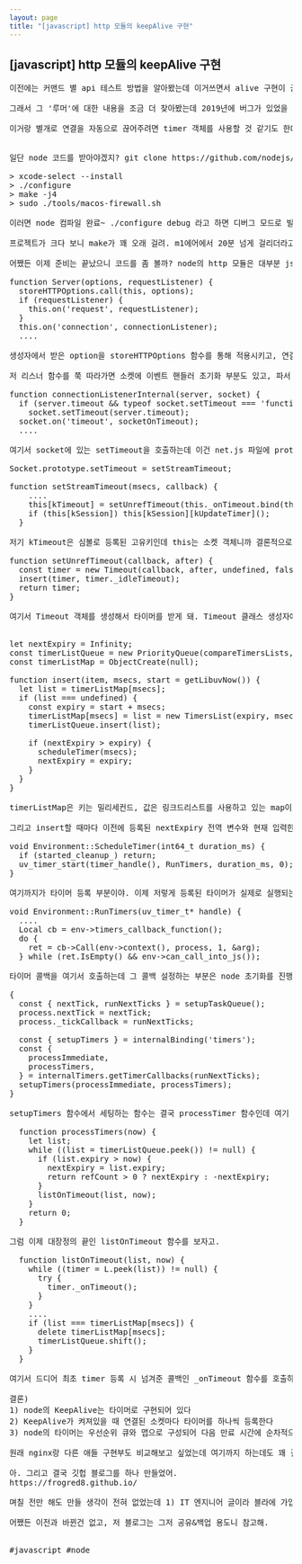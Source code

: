 ```yaml
---
layout: page
title: "[javascript] http 모듈의 keepAlive 구현"
---
```


## [javascript] http 모듈의 keepAlive 구현 

<pre>
이전에는 커맨드 별 api 테스트 방법을 알아봤는데 이거쓰면서 alive 구현이 궁금해졌어. 왜냐하면 내가 서버측에서 keepAliveTimeout을 변경해봤는데 어느 포스팅에서 알려주기로는 keepAliveTimeout과 headersTimeout을 같이 바꿔야 한다는 얘기가 있어서 node 18버전에서 실제로 해보니 keepAliveTimeout만 바꿔도 잘 적용되더라고.

그래서 그 '루머'에 대한 내용을 조금 더 찾아봤는데 2019년에 버그가 있었을 때에 작성된 우회 코드가 전설처럼 계속 내려오는 거였어. https://github.com/nodejs/node/issues/27363#issuecomment-603489130

이거랑 별개로 연결을 자동으로 끊어주려면 timer 객체를 사용할 것 같기도 한데 특화된 다른 시스템으로 하는걸까 싶기도 해서 이번에 살짝 파봤어.


일단 node 코드를 받아야겠지? git clone https://github.com/nodejs/node.git 로 간단히 받아주고 가이드에 나온대로 아래처럼 컴파일을 해봤어.

> xcode-select --install
> ./configure
> make -j4
> sudo ./tools/macos-firewall.sh

이러면 node 컴파일 완료~ ./configure debug 라고 하면 디버그 모드로 빌드도 되는 것 같은데 굳이 그렇게까지 볼 필요는 없어서 그냥 릴리즈로 ㄱㄱ

프로젝트가 크다 보니 make가 꽤 오래 걸려. m1에어에서 20분 넘게 걸리더라고. 어쨌든 빌드하면 ./node로 실행시킬 수 있어. (막상 해놓고보니 눈으로 따라가도 충분해서 딱히 필요는 없었던걸로..)

어쨌든 이제 준비는 끝났으니 코드를 좀 볼까? node의 http 모듈은 대부분 js로 작성되어 있고 libuv 함수와 연결하는 부분이 주로 내부 함수로 구현되어 있어. Server 클래스는 _http_server.js 파일에 있고.

function Server(options, requestListener) {
  storeHTTPOptions.call(this, options);
  if (requestListener) {
    this.on('request', requestListener);
  }
  this.on('connection', connectionListener);
  ....

생성자에서 받은 option을 storeHTTPOptions 함수를 통해 적용시키고, 연결이 완료되었을 때에 connectionListener 함수를 호출하도록 설정해주는 코드야. 

저 리스너 함수를 쭉 따라가면 소켓에 이벤트 핸들러 초기화 부분도 있고, 파서 설정 부분도 있는데 대세에는 영향이 없으니 넘어가고 중요한 부분만 볼게.

function connectionListenerInternal(server, socket) {
  if (server.timeout && typeof socket.setTimeout === 'function')
    socket.setTimeout(server.timeout);
  socket.on('timeout', socketOnTimeout);
  ....

여기서 socket에 있는 setTimeout을 호출하는데 이건 net.js 파일에 prototype 함수로 설정되어 있고, 연결된 함수는 stream_base_commons.js 파일에 선언되어 있어.

Socket.prototype.setTimeout = setStreamTimeout;

function setStreamTimeout(msecs, callback) {
    ....
    this[kTimeout] = setUnrefTimeout(this._onTimeout.bind(this), msecs);
    if (this[kSession]) this[kSession][kUpdateTimer]();
  }

저기 kTimeout은 심볼로 등록된 고유키인데 this는 소켓 객체니까 결론적으로 소켓마다 kTimeout 키에 setUnrefTimeout으로 하나씩 등록시킨다고 볼 수 있어. 여기서 _onTimeout 함수 바인딩을 해주는데 가장 마지막에 호출될거니 일단 기억해놓자. 그럼 연결된 함수를 봐야겠지?

function setUnrefTimeout(callback, after) {
  const timer = new Timeout(callback, after, undefined, false, false);
  insert(timer, timer._idleTimeout);
  return timer;
}

여기서 Timeout 객체를 생성해서 타이머를 받게 돼. Timeout 클래스 생성자에는 값 초기화 정도만 해주니 넘어가고, 이번엔 insert 함수랑 거기서 쓰이는 전역 변수를 볼건데 여긴 좀 길어. 타이머 등록에서 가장 중요한 부분이거든.


let nextExpiry = Infinity;
const timerListQueue = new PriorityQueue(compareTimersLists, setPosition);
const timerListMap = ObjectCreate(null);

function insert(item, msecs, start = getLibuvNow()) {
  let list = timerListMap[msecs];
  if (list === undefined) {
    const expiry = start + msecs;
    timerListMap[msecs] = list = new TimersList(expiry, msecs);
    timerListQueue.insert(list);

    if (nextExpiry > expiry) {
      scheduleTimer(msecs);
      nextExpiry = expiry;
    }
  }
}

timerListMap은 키는 밀리세컨드, 값은 링크드리스트를 사용하고 있는 map이고, timerListQueue는 밀리세컨드 기준으로 정렬되는 우선순위큐 자료구조야. 왜 map 안에 링크드리스트가 있냐면 같은 시간에 동작하는 타이머가 여러 개일 경우에 리스트로 추가되어 해당 시간이 되면 리스트를 돌면서 타이머를 호출하게 되는거지.

그리고 insert할 때마다 이전에 등록된 nextExpiry 전역 변수와 현재 입력한 만료 시간을 비교해서 타이머 작동 시간을 줄일지 결정하게 돼. 그 때 호출하는 scheduleTimer 함수는 timer.cc 파일의 internal 함수인데 아래처럼 libuv 함수인 uv_timer_start를 이용해 RunTimers를 호출하고.

void Environment::ScheduleTimer(int64_t duration_ms) {
  if (started_cleanup_) return;
  uv_timer_start(timer_handle(), RunTimers, duration_ms, 0);
}

여기까지가 타이머 등록 부분이야. 이제 저렇게 등록된 타이머가 실제로 실행되는 RunTimers 함수를 볼게.

void Environment::RunTimers(uv_timer_t* handle) {
  ....
  Local<Function> cb = env->timers_callback_function();
  do {
    ret = cb->Call(env->context(), process, 1, &arg);
  } while (ret.IsEmpty() && env->can_call_into_js());

타이머 콜백을 여기서 호출하는데 그 콜백 설정하는 부분은 node 초기화를 진행하는 node.js 파일(!)에서 하더라고.

{
  const { nextTick, runNextTicks } = setupTaskQueue();
  process.nextTick = nextTick;
  process._tickCallback = runNextTicks;

  const { setupTimers } = internalBinding('timers');
  const {
    processImmediate,
    processTimers,
  } = internalTimers.getTimerCallbacks(runNextTicks);
  setupTimers(processImmediate, processTimers);
}

setupTimers 함수에서 세팅하는 함수는 결국 processTimer 함수인데 여기 코드를 보면 이전에 전역 변수였던 우선순위큐에서 순서대로 뽑아다가 listOnTimeout함수로 넘기는걸 볼 수 있어. (아래 참고)

  function processTimers(now) {
    let list;
    while ((list = timerListQueue.peek()) != null) {
      if (list.expiry > now) {
        nextExpiry = list.expiry;
        return refCount > 0 ? nextExpiry : -nextExpiry;
      }
      listOnTimeout(list, now);
    }
    return 0;
  }

그럼 이제 대장정의 끝인 listOnTimeout 함수를 보자고.

  function listOnTimeout(list, now) {
    while ((timer = L.peek(list)) != null) {
      try {
        timer._onTimeout();
      } 
    }
    ....
    if (list === timerListMap[msecs]) {
      delete timerListMap[msecs];
      timerListQueue.shift();
    }
  }

여기서 드디어 최초 timer 등록 시 넘겨준 콜백인 _onTimeout 함수를 호출하게 돼. 현재 시간에 등록된 여러 개의 타이머 리스트를 돌면서 쭉 호출해주고 마지막에 해당 리스트 객체 삭제 및 우선순위 큐에서 빼는걸 볼 수 있어.

결론)
1) node의 KeepAlive는 타이머로 구현되어 있다
2) KeepAlive가 켜져있을 때 연결된 소켓마다 타이머를 하나씩 등록한다
3) node의 타이머는 우선순위 큐와 맵으로 구성되어 다음 만료 시간에 순차적으로 동작한다

원래 nginx랑 다른 애들 구현부도 비교해보고 싶었는데 여기까지 하는데도 꽤 걸렸고 너무 길어질 것 같아서 그냥 마무리하려고. 나중에 조금 더 보거나 해야지.

아. 그리고 결국 깃헙 블로그를 하나 만들었어.
https://frogred8.github.io/

며칠 전만 해도 만들 생각이 전혀 없었는데 1) IT 엔지니어 글이라 블라에 가입하지 않은 사람에겐 내용 공유할 방법이 없었고, 2) 이메일 변경 시 이전 글을 수정/삭제할 수 없다는게 좀 그렇더라고. (잘못된 정보가 그대로 남는건 좀..) 3) 무엇보다 설치형 블로그를 10분 만에 빠르게 생성할 수 있다는 글에 혹해서 시작했는데 이것저것 설정하고 옵션도 바꾸니까 꼬박 하루가 넘게 걸리더라.

어쨌든 이전과 바뀐건 없고, 저 블로그는 그저 공유&백업 용도니 참고해.


#javascript #node